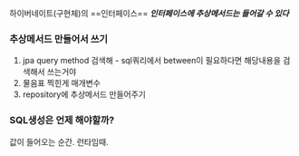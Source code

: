 하이버네이트(구현체)의 ==인터페이스==
***인터페이스에 추상메서드는 들어갈 수 있다***


### 추상메서드 만들어서 쓰기

1. jpa query method 검색해 -  sql쿼리에서 between이 필요하다면 해당내용을 검색해서 쓰는거야
2. 물음표 찍힌게 매개변수 
3. repository에 추상메서드 만들어주기


### SQL생성은 언제 해야할까? 
값이 들어오는 순간. 런타임때.

